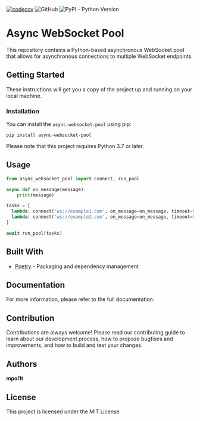 [![codecov](https://codecov.io/gh/mpol1t/async-websocket-pool/branch/main/graph/badge.svg?token=IXD2CSFA1N)](https://codecov.io/gh/mpol1t/async-websocket-pool)
![GitHub](https://img.shields.io/github/license/mpol1t/async-websocket-pool)
![PyPI - Python Version](https://img.shields.io/pypi/pyversions/gemini-public-api)

# Async WebSocket Pool

This repository contains a Python-based asynchronous WebSocket pool that allows for asynchronous connections to multiple WebSocket endpoints.

## Getting Started

These instructions will get you a copy of the project up and running on your local machine.

### Installation
You can install the `async-websocket-pool` using pip:
```
pip install async-websocket-pool
```

Please note that this project requires Python 3.7 or later.

## Usage

```python
from async_websocket_pool import connect, run_pool

async def on_message(message):
    print(message)

tasks = [
  lambda: connect('ws://example1.com', on_message=on_message, timeout=5),
  lambda: connect('ws://example2.com', on_message=on_message, timeout=5),
]

await run_pool(tasks)

```

## Built With

* [Poetry](https://python-poetry.org/docs/) - Packaging and dependency management

## Documentation

For more information, please refer to the full documentation.

## Contribution

Contributions are always welcome! Please read our contributing guide to learn about our development process, how to propose bugfixes and improvements, and how to build and test your changes.

## Authors

**mpol1t**

## License

This project is licensed under the MIT License
